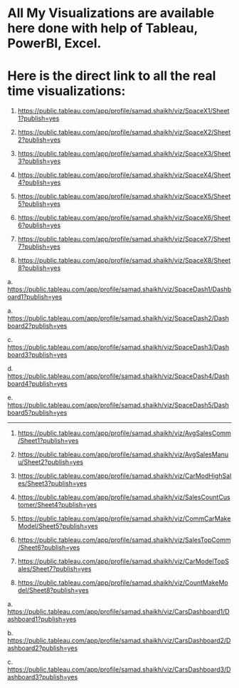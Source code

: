 # All My Visualizations are available here done with help of Tableau, PowerBI, Excel.

# Here is the direct link to all the real time visualizations:

1. https://public.tableau.com/app/profile/samad.shaikh/viz/SpaceX1/Sheet1?publish=yes

3. https://public.tableau.com/app/profile/samad.shaikh/viz/SpaceX2/Sheet2?publish=yes

8. https://public.tableau.com/app/profile/samad.shaikh/viz/SpaceX3/Sheet3?publish=yes

9. https://public.tableau.com/app/profile/samad.shaikh/viz/SpaceX4/Sheet4?publish=yes

10. https://public.tableau.com/app/profile/samad.shaikh/viz/SpaceX5/Sheet5?publish=yes

11. https://public.tableau.com/app/profile/samad.shaikh/viz/SpaceX6/Sheet6?publish=yes

12. https://public.tableau.com/app/profile/samad.shaikh/viz/SpaceX7/Sheet7?publish=yes

13. https://public.tableau.com/app/profile/samad.shaikh/viz/SpaceX8/Sheet8?publish=yes

a. https://public.tableau.com/app/profile/samad.shaikh/viz/SpaceDash1/Dashboard1?publish=yes

a. https://public.tableau.com/app/profile/samad.shaikh/viz/SpaceDash2/Dashboard2?publish=yes

c. https://public.tableau.com/app/profile/samad.shaikh/viz/SpaceDash3/Dashboard3?publish=yes

d. https://public.tableau.com/app/profile/samad.shaikh/viz/SpaceDash4/Dashboard4?publish=yes

e. https://public.tableau.com/app/profile/samad.shaikh/viz/SpaceDash5/Dashboard5?publish=yes

----------------------------------------------------------------------------------------------------

1. https://public.tableau.com/app/profile/samad.shaikh/viz/AvgSalesComm/Sheet1?publish=yes

2. https://public.tableau.com/app/profile/samad.shaikh/viz/AvgSalesManuu/Sheet2?publish=yes

3. https://public.tableau.com/app/profile/samad.shaikh/viz/CarModHighSales/Sheet3?publish=yes

4. https://public.tableau.com/app/profile/samad.shaikh/viz/SalesCountCustomer/Sheet4?publish=yes

5. https://public.tableau.com/app/profile/samad.shaikh/viz/CommCarMakeModel/Sheet5?publish=yes

6. https://public.tableau.com/app/profile/samad.shaikh/viz/SalesTopComm/Sheet6?publish=yes

7. https://public.tableau.com/app/profile/samad.shaikh/viz/CarModelTopSales/Sheet7?publish=yes

8. https://public.tableau.com/app/profile/samad.shaikh/viz/CountMakeModel/Sheet8?publish=yes

a. https://public.tableau.com/app/profile/samad.shaikh/viz/CarsDashboard1/Dashboard1?publish=yes

b. https://public.tableau.com/app/profile/samad.shaikh/viz/CarsDashboard2/Dashboard2?publish=yes

c. https://public.tableau.com/app/profile/samad.shaikh/viz/CarsDashboard3/Dashboard3?publish=yes

